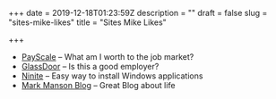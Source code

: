+++
date = 2019-12-18T01:23:59Z
description = ""
draft = false
slug = "sites-mike-likes"
title = "Sites Mike Likes"

+++


*   [PayScale](https://www.payscale.com/) – What am I worth to the job market?
*   [GlassDoor](https://www.glassdoor.com) – Is this a good employer?
*   [Ninite](https://ninite.com/) – Easy way to install Windows applications
*   [Mark Manson Blog](https://markmanson.net/) – Great Blog about life



